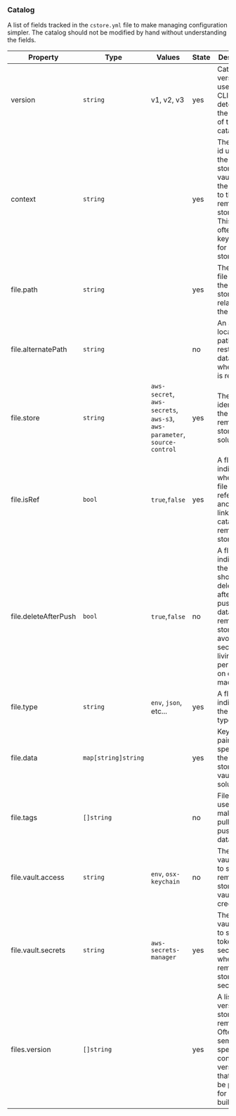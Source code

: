 

### Catalog ###

A list of fields tracked in the `cstore.yml` file to make managing configuration simpler. The catalog should not be modified by hand without understanding the fields.

| Property | Type | Values | State |Description |
|-|-|-|-|-|
| version | `string` | v1, v2, v3 | yes | Catalog version used by the CLI to determine the format of the catalog. |
| context | `string` || yes | The unique id used in the remote store or vault to link the catalog to the remotely stored data. This vault is often the key prefix for remotely stored data. |
| file.path | `string` || yes | The local file path of the remotely stored data relative to the catalog. |
| file.alternatePath | `string` || no | An alternate local file path to restore the data to when a file is retrieved.|
| file.store | `string` | `aws-secret`, `aws-secrets`, `aws-s3`, `aws-parameter`, `source-control` | yes | The CLI key identifying the current remote storage solution. |
| file.isRef| `bool` | `true`,`false` | yes | A flag indicating when the file is referencing another linked catalog or remotely stored data.  |
| file.deleteAfterPush| `bool` | `true`,`false` | no | A flag indicating if the local file should be deleted after pushing the data to the remote store. This avoids secrets living permanently on other machines. |
| file.type | `string` | `env`, `json`, etc...| yes | A flag indicating the local file type. |
| file.data | `map[string]string` |  | yes | Key/value pairs of data specific to the chosen storage or vault solution. |
| file.tags | `[]string` | | no | File tags used to make pulling and pushing data easier. |
| file.vault.access | `string` | `env`, `osx-keychain` | no | The local vault used to save remote store and vault credentials. |
| file.vault.secrets | `string` | `aws-secrets-manager` | yes | The remote vault used to store tokenized secrets when the remote store is not secure. |
| files.version | `[]string` | | yes |A list of data versions stored remotely. Often using semver to specify config versions that should be pulled for specific builds. |

